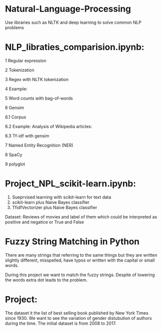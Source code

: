 # Natural-Language-Processing
Use libraries such as NLTK and deep learning to solve common NLP problems





# NLP_libraties_comparision.ipynb:
1  Regular expression

2  Tokenization

3  Regex with NLTK tokenization

4  Example:

5  Word counts with bag-of-words

6  Gensim

6.1  Corpus

6.2  Example: Analysis of Wikipedia articles:

6.3  Tf-idf with gensim

7  Named Entity Recognition (NER)

8  SpaCy

9  polyglot





# Project_NPL_scikit-learn.ipynb:
1. Sueprvised learning with scikit-learn for text data
2. scikit-learn plus Naive Bayes classifier
3. TfidfVectorizer plus Naive Bayes classifier

Dataset: 
Reviews of movies and label of them which could be interpreted as positive and negatice or True and False







# Fuzzy String Matching in Python
There are many strings that referring to the same things but they are written slightly different, misspelled, have typos or written with the capital or small words.

During this project we want to match the fuzzy strings. Despite of lowering the words extra dot leads to the problem.

# Project: 
The dataset it the list of best selling book published by New York Times since  1930. We want to see the variation of gender distubution of authors during the time. The initial dataset is from 2008 to 2017.
